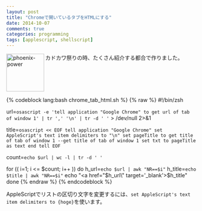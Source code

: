 ```yaml
---
layout: post
title: "Chromeで開いているタブをHTMLにする"
date: 2014-10-07
comments: true
categories: programming
tags: [applescript, shellscript]
---
```

<img src="{{ root_url }}/images/more.png" alt="phoenix-power" align="left" width="100" height="100">カドカワ祭りの時、たくさん紹介する都合で作りました。<!--more--><br clear="all">

{% codeblock lang:bash chrome_tab_html.sh %}
{% raw %}
#!/bin/zsh

url=`osascript -e 'tell application "Google Chrome" to get url of tab of window 1' | tr ',' '\n' | tr -d ' '` > /dev/null 2>&1

title=`
osascript << EOF
tell application "Google Chrome"
    set AppleScript's text item delimiters to "\n"
    set pageTitle to get title of tab of window 1
    --get title of tab of window 1
    set txt to pageTitle as text
end tell
EOF
`

count=`echo $url | wc -l | tr -d ' '`

for (( i=1; i <= $count; i++ ))
do
    h_url=`echo $url | awk "NR==$i"`
    h_title=`echo $title | awk "NR==$i"`
    echo "<a href=\"$h_url\" target='_blank'>$h_title</a>"
done
{% endraw %}
{% endcodeblock %}

AppleScriptでリストの区切り文字を変更するには、`set AppleScript's text item delimiters to {hoge}`を使います。


